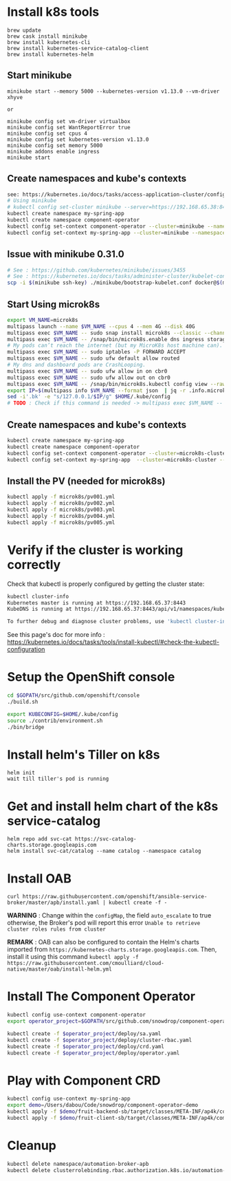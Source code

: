 # Install k8s tools

```
brew update
brew cask install minikube
brew install kubernetes-cli
brew install kubernetes-service-catalog-client
brew install kubernetes-helm
```

## Start minikube

```
minikube start --memory 5000 --kubernetes-version v1.13.0 --vm-driver xhyve

or 

minikube config set vm-driver virtualbox
minikube config set WantReportError true
minikube config set cpus 4
minikube config set kubernetes-version v1.13.0
minikube config set memory 5000
minikube addons enable ingress
minikube start
```

## Create namespaces and kube's contexts

```bash
see: https://kubernetes.io/docs/tasks/access-application-cluster/configure-access-multiple-clusters/
# Using minikube
# kubectl config set-cluster minikube --server=https://192.168.65.38:8443
kubectl create namespace my-spring-app
kubectl create namespace component-operator
kubectl config set-context component-operator --cluster=minikube --namespace=component-operator --user=minikube
kubectl config set-context my-spring-app --cluster=minikube --namespace=my-spring-app --user=minikube
```

## Issue with minikube 0.31.0

```bash
# See : https://github.com/kubernetes/minikube/issues/3455
# See : https://kubernetes.io/docs/tasks/administer-cluster/kubelet-config-file/
scp -i $(minikube ssh-key) ./minikube/bootstrap-kubelet.conf docker@$(minikube ip):/etc/kubernetes/bootstrap-kubelet.conf
```

## Start Using microk8s

```bash
export VM_NAME=microk8s
multipass launch --name $VM_NAME --cpus 4 --mem 4G --disk 40G
multipass exec $VM_NAME -- sudo snap install microk8s --classic --channel=1.13/stable
multipass exec $VM_NAME -- /snap/bin/microk8s.enable dns ingress storage
# My pods can’t reach the internet (but my MicroK8s host machine can).
multipass exec $VM_NAME -- sudo iptables -P FORWARD ACCEPT
multipass exec $VM_NAME -- sudo ufw default allow routed
# My dns and dashboard pods are CrashLooping.
multipass exec $VM_NAME -- sudo ufw allow in on cbr0 
multipass exec $VM_NAME -- sudo ufw allow out on cbr0
multipass exec $VM_NAME -- /snap/bin/microk8s.kubectl config view --raw > $HOME/.kube/config
export IP=$(multipass info $VM_NAME --format json  | jq -r .info.microk8s.ipv4[0])
sed -i'.bk' -e "s/127.0.0.1/$IP/g" $HOME/.kube/config
# TODO : Check if this command is needed -> multipass exec $VM_NAME -- /snap/bin/microk8s.kubectl proxy --accept-hosts=.* --address=0.0.0.0
```

## Create namespaces and kube's contexts

```bash
kubectl create namespace my-spring-app
kubectl create namespace component-operator
kubectl config set-context component-operator --cluster=microk8s-cluster --namespace=component-operator --user=admin
kubectl config set-context my-spring-app  --cluster=microk8s-cluster --namespace=my-spring-app --user=admin
```

## Install the PV (needed for microk8s)

```bash
kubectl apply -f microk8s/pv001.yml
kubectl apply -f microk8s/pv002.yml
kubectl apply -f microk8s/pv003.yml
kubectl apply -f microk8s/pv004.yml
kubectl apply -f microk8s/pv005.yml
```

# Verify if the cluster is working correctly  

Check that kubectl is properly configured by getting the cluster state:
```bash
kubectl cluster-info
Kubernetes master is running at https://192.168.65.37:8443
KubeDNS is running at https://192.168.65.37:8443/api/v1/namespaces/kube-system/services/kube-dns:dns/proxy

To further debug and diagnose cluster problems, use 'kubectl cluster-info dump'.
```

See this page's doc for more info : https://kubernetes.io/docs/tasks/tools/install-kubectl/#check-the-kubectl-configuration

# Setup the OpenShift console

```bash
cd $GOPATH/src/github.com/openshift/console
./build.sh 

export KUBECONFIG=$HOME/.kube/config
source ./contrib/environment.sh
./bin/bridge
```

# Install helm's Tiller on k8s

```
helm init
wait till tiller's pod is running
```

# Get and install helm chart of the k8s service-catalog
```
helm repo add svc-cat https://svc-catalog-charts.storage.googleapis.com
helm install svc-cat/catalog --name catalog --namespace catalog
```

# Install OAB

```
curl https://raw.githubusercontent.com/openshift/ansible-service-broker/master/apb/install.yaml | kubectl create -f -
```

**WARNING** : Change within the `configMap`, the field `auto_escalate` to true otherwise, the Broker's pod will report this error `Unable to retrieve cluster roles rules from cluster`

**REMARK** : OAB can also be configured to contain the Helm's charts imported from `https://kubernetes-charts.storage.googleapis.com`. Then, install it using this command
`kubectl apply -f https://raw.githubusercontent.com/cmoulliard/cloud-native/master/oab/install-helm.yml`

# Install The Component Operator

```bash
kubectl config use-context component-operator
export operator_project=$GOPATH/src/github.com/snowdrop/component-operator

kubectl create -f $operator_project/deploy/sa.yaml
kubectl create -f $operator_project/deploy/cluster-rbac.yaml
kubectl create -f $operator_project/deploy/crd.yaml
kubectl create -f $operator_project/deploy/operator.yaml
```

# Play with Component CRD

```bash
kubectl config use-context my-spring-app
export demo=/Users/dabou/Code/snowdrop/component-operator-demo
kubectl apply -f $demo/fruit-backend-sb/target/classes/META-INF/ap4k/component.yml
kubectl apply -f $demo/fruit-client-sb/target/classes/META-INF/ap4k/component.yml
```

# Cleanup

```bash
kubectl delete namespace/automation-broker-apb
kubectl delete clusterrolebinding.rbac.authorization.k8s.io/automation-broker-apb
```